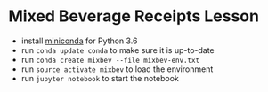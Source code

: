 Mixed Beverage Receipts Lesson
=============================

- install [miniconda](https://conda.io/miniconda.html) for Python 3.6
- run `conda update conda` to make sure it is up-to-date
- run `conda create mixbev --file mixbev-env.txt`
- run `source activate mixbev` to load the environment
- run `jupyter notebook` to start the notebook
